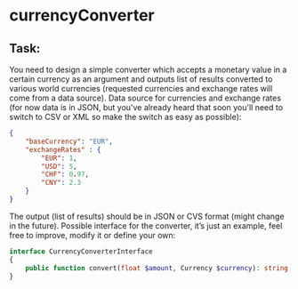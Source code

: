# currencyConverter

## Task:

You need to design a simple converter which accepts a monetary value in a certain currency as an
argument and outputs list of results converted to various world currencies (requested currencies and
exchange rates will come from a data source).
Data source for currencies and exchange rates (for now data is in JSON, but you've already heard
that soon you'll need to switch to CSV or XML so make the switch as easy as possible):

```JSON
{
    "baseCurrency": "EUR",
    "exchangeRates" : {
        "EUR": 1,
        "USD": 5,
        "CHF": 0.97,
        "CNY": 2.3
    }
}
```

The output (list of results) should be in JSON or CVS format (might change in the future).
Possible interface for the converter, it’s just an example, feel free to improve, modify it or define
your own:

```php
interface CurrencyConverterInterface
{
    public function convert(float $amount, Currency $currency): string;
}
```
